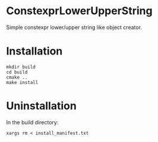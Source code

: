 # ConstexprLowerUpperString
Simple constexpr lower/upper string like object creator.

# Installation
```
mkdir build
cd build
cmake ..
make install
```
# Uninstallation
In the build directory:
```
xargs rm < install_manifest.txt
```